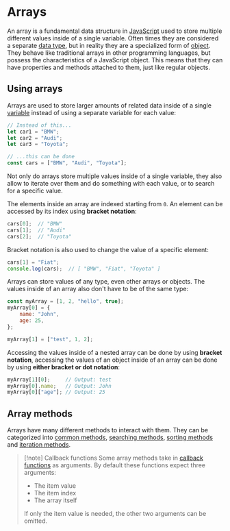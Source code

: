# Arrays

An array is a fundamental data structure in [JavaScript](../../basics/javascript.md) used to store multiple different values inside of a single variable. Often times they are considered a separate [data type](../../basics/js_data_types.md), but in reality they are a specialized form of [object](../js_objects.md). They behave like traditional arrays in other programming languages, but possess the characteristics of a JavaScript object. This means that they can have properties and methods attached to them, just like regular objects.

## Using arrays

Arrays are used to store larger amounts of related data inside of a single [variable](../../basics/js_variables.md) instead of using a separate variable for each value:

```js
// Instead of this...
let car1 = "BMW";
let car2 = "Audi";
let car3 = "Toyota";

// ...this can be done
const cars = ["BMW", "Audi", "Toyota"];
```

Not only do arrays store multiple values inside of a single variable, they also allow to iterate over them and do something with each value, or to search for a specific value.

The elements inside an array are indexed starting from `0`. An element can be accessed by its index using **bracket notation**:

```js
cars[0];  // "BMW"
cars[1];  // "Audi"
cars[2];  // "Toyota"
```

Bracket notation is also used to change the value of a specific element:

```js
cars[1] = "Fiat";
console.log(cars);  // [ "BMW", "Fiat", "Toyota" ]
```

Arrays can store values of any type, even other arrays or objects. The values inside of an array also don't have to be of the same type:

```js
const myArray = [1, 2, "hello", true];
myArray[0] = {
	name: "John",
	age: 25,
};

myArray[1] = ["test", 1, 2];
```

Accessing the values inside of a nested array can be done by using **bracket notation**, accessing the values of an object inside of an array can be done by using **either bracket or dot notation**:

```js
myArray[1][0];     // Output: test
myArray[0].name;   // Output: John
myArray[0]["age"]; // Output: 25
```

## Array methods

Arrays have many different methods to interact with them. They can be categorized into [common methods](js_array_methods.md), [searching methods](js_array_search.md), [sorting methods](js_array_sorting.md) and [iteration methods](js_array_iteration.md).

> [!note] Callback functions
> Some array methods take in [callback functions](../../async/js_callbacks.md) as arguments. By default these functions expect three arguments:
> 
> - The item value
> - The item index
> - The array itself
>
> If only the item value is needed, the other two arguments can be omitted. 